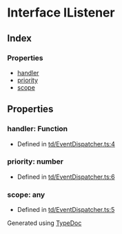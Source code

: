 # Interface IListener


## Index

### Properties
* [handler](td.ilistener.md#handler)
* [priority](td.ilistener.md#priority)
* [scope](td.ilistener.md#scope)

## Properties

### handler: Function

* Defined in [td/EventDispatcher.ts:4](https://github.com/kimamula/typedoc/blob/HEAD/src/td/EventDispatcher.ts#L4)


### priority: number

* Defined in [td/EventDispatcher.ts:6](https://github.com/kimamula/typedoc/blob/HEAD/src/td/EventDispatcher.ts#L6)


### scope: any

* Defined in [td/EventDispatcher.ts:5](https://github.com/kimamula/typedoc/blob/HEAD/src/td/EventDispatcher.ts#L5)



Generated using [TypeDoc](http://typedoc.io)
